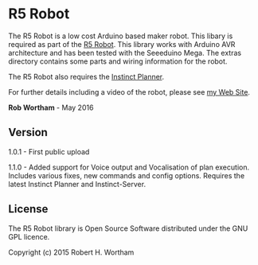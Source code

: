 # R5 Robot

The R5 Robot is a low cost Arduino based maker robot.
This libary is required as part of the [R5 Robot].
This library works with Arduino AVR architecture and has been tested with the Seeeduino Mega. The extras directory contains some parts and wiring information for the robot.

The R5 Robot also requires the [Instinct Planner].

For further details including a video of the robot, please see [my Web Site].

**Rob Wortham** - May 2016

Version
------
1.0.1 - First public upload

1.1.0 - Added support for Voice output and Vocalisation of plan execution. Includes various fixes, new commands and config options. Requires the latest Instinct Planner and Instinct-Server.

License
----
The R5 Robot library is Open Source Software distributed under the GNU GPL licence.

Copyright (c) 2015 Robert H. Wortham

   [Instinct Planner]: <http://www.robwortham.com/instinct-planner/>
   [R5 Robot]: <http://www.robwortham.com/r5-robot/>
   [my web site]: <http://www.robwortham.com>
